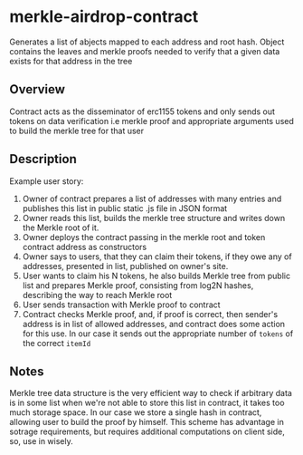 # merkle-airdrop-contract
Generates a list of abjects mapped to each address and root hash. Object contains the leaves and merkle proofs needed to verify that a given data exists for that address in the tree

## Overview
Contract acts as the disseminator of erc1155 tokens and only sends out tokens on data verification i.e merkle proof and appropriate arguments used to build the merkle tree for that user

## Description
Example user story:

1. Owner of contract prepares a list of addresses with many entries and publishes this list in public static .js file in JSON format
2. Owner reads this list, builds the merkle tree structure and writes down the Merkle root of it.
3. Owner deploys the contract passing in the merkle root and token contract address as constructors
4. Owner says to users, that they can claim their tokens, if they owe any of addresses, presented in list, published on owner's site.
5. User wants to claim his N tokens, he also builds Merkle tree from public list and prepares Merkle proof, consisting from log2N hashes, describing the way to reach Merkle root
6. User sends transaction with Merkle proof to contract
7. Contract checks Merkle proof, and, if proof is correct, then sender's address is in list of allowed addresses, and contract does some action for this use. In our case it sends out the appropriate number of `tokens` of the correct `itemId`
  
## Notes 
Merkle tree data structure is the very efficient way to check if arbitrary data is in some list when we're not able to store this list in contract, it takes too much storage space. In our case we store a single hash in contract, allowing user to build the proof by himself. This scheme has advantage in sotrage requirements, but requires additional computations on client side, so, use in wisely.





